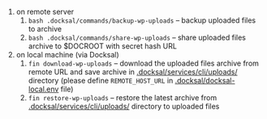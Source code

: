 1. on remote server
    1. `bash .docksal/commands/backup-wp-uploads` – backup uploaded files to archive
    2. `bash .docksal/commands/share-wp-uploads` – share uploaded files archive to $DOCROOT with secret hash URL
2. on local machine (via Docksal)
    1. `fin download-wp-uploads` – download the uploaded files archive from remote URL and save archive in [.docksal/services/cli/uploads/](.docksal/services/cli/uploads/) directory (please define `REMOTE_HOST_URL` in [.docksal/docksal-local.env](.docksal/docksal-local.env) file)
    2. `fin restore-wp-uploads` – restore the latest archive from [.docksal/services/cli/uploads/](.docksal/services/cli/uploads/) directory to uploaded files
